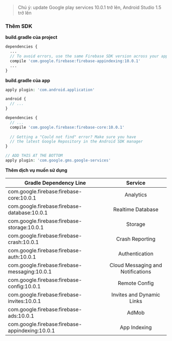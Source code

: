 
>Chú ý: update Google play services 10.0.1 trở lên, Android Studio 1.5 trở lên

### Thêm SDK 

<b>build.gradle của project</b>
```php
dependencies {
  ...
  // To avoid errors, use the same Firebase SDK version across your app.
  compile 'com.google.firebase:firebase-appindexing:10.0.1'
  ...
}
```

<b>build.gradle của app</b>
```php
apply plugin: 'com.android.application'

android {
  // ...
}

dependencies {
  // ...
  compile 'com.google.firebase:firebase-core:10.0.1'
  
  // Getting a "Could not find" error? Make sure you have
  // the latest Google Repository in the Android SDK manager
}

// ADD THIS AT THE BOTTOM
apply plugin: 'com.google.gms.google-services'
```

<b>Thêm dịch vụ muốn sử dụng</b>
<table>
<thead>
<tr>
<th>Gradle Dependency Line</th>
<th align="center">Service</th>
</tr>
</thead>
<tbody>
<tr>
<td>com.google.firebase:firebase-core:10.0.1</td>
<td align="center">Analytics</td>
</tr>
<tr>
<td>com.google.firebase:firebase-database:10.0.1</td>
<td align="center">Realtime Database</td>
</tr>
<tr>
<td>com.google.firebase:firebase-storage:10.0.1</td>
<td align="center">Storage</td>
</tr>
<tr>
<td>com.google.firebase:firebase-crash:10.0.1</td>
<td align="center">Crash Reporting</td>
</tr>
<tr>
<td>com.google.firebase:firebase-auth:10.0.1</td>
<td align="center">Authentication</td>
</tr>
<tr>
<td>com.google.firebase:firebase-messaging:10.0.1</td>
<td align="center">Cloud Messaging and Notifications</td>
</tr>
<tr>
<td>com.google.firebase:firebase-config:10.0.1</td>
<td align="center">Remote Config</td>
</tr>
<tr>
<td>com.google.firebase:firebase-invites:10.0.1</td>
<td align="center">Invites and Dynamic Links</td>
</tr>
<tr>
<td>com.google.firebase:firebase-ads:10.0.1</td>
<td align="center">AdMob</td>
</tr>
<tr>
<td>com.google.firebase:firebase-appindexing:10.0.1</td>
<td align="center">App Indexing</td>
</tr>
</tbody>
</table>
